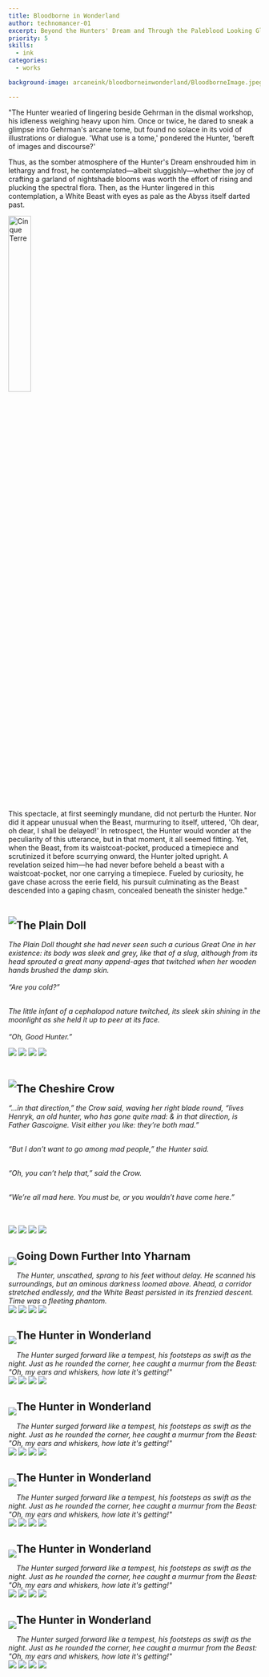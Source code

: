 ```yaml
---
title: Bloodborne in Wonderland
author: technomancer-01
excerpt: Beyond the Hunters' Dream and Through the Paleblood Looking Glass
priority: 5
skills:
  - ink
categories:
  - works

background-image: arcaneink/bloodborneinwonderland/BloodborneImage.jpeg

---
```

<script>
function myFunction(imgs) {
  var expandImg = document.getElementById("expandedImg");
  var imgText = document.getElementById("imgtext");
  expandImg.src = imgs.src;
  imgText.innerHTML = imgs.alt;
  expandImg.parentElement.style.display = "block";
}
</script>
<style>
  small{
    font-size: 10px;
  }
  /* The expanding image container */
.container {
  display: none;

  z-index: 10;
  margin-left: auto;
  margin-right: auto;

  position: fixed;
  top: 10%;
  left: 10%;
  width: 80vw;
  overflow-y: scroll;
  overflow-x: scroll;
  bottom: 3%;
}



/* Expanding image text */
#imgtext {
  position: absolute;
  bottom: 15px;
  left: 15px;
  color: white;
  font-size: 20px;
}

/* Closable button inside the expanded image */
.closebtn {
  position: absolute;
  top: 10px;
  right: 15px;
  color: white;
  font-size: 35px;
  cursor: pointer;
}
  </style>
<p  text-align="justify">
"The Hunter wearied of lingering beside Gehrman in the dismal workshop, his idleness weighing heavy upon him. Once or twice, he dared to sneak a glimpse into Gehrman's arcane tome, but found no solace in its void of illustrations or dialogue. 'What use is a tome,' pondered the Hunter, 'bereft of images and discourse?'
</p>
<p>
Thus, as the somber atmosphere of the Hunter's Dream enshrouded him in lethargy and frost, he contemplated—albeit sluggishly—whether the joy of crafting a garland of nightshade blooms was worth the effort of rising and plucking the spectral flora. Then, as the Hunter lingered in this contemplation, a White Beast with eyes as pale as the Abyss itself darted past.
</p>


<div class="main">
  <a target="_blank" href="/images/satmorningsoulsborne/BloodborneTober2022/Week5-b.jpg">
    <img src="/images/satmorningsoulsborne/BloodborneTober2022/Week5-b.jpg" alt="Cinque Terre" width="30%" display="inline-flex">
  </a>
  <div class="desc"></div>
</div>

<p  text-align="justify">
This spectacle, at first seemingly mundane, did not perturb the Hunter. Nor did it appear unusual when the Beast, murmuring to itself, uttered, 'Oh dear, oh dear, I shall be delayed!' In retrospect, the Hunter would wonder at the peculiarity of this utterance, but in that moment, it all seemed fitting. Yet, when the Beast, from its waistcoat-pocket, produced a timepiece and scrutinized it before scurrying onward, the Hunter jolted upright. A revelation seized him—he had never before beheld a beast with a waistcoat-pocket, nor one carrying a timepiece. Fueled by curiosity, he gave chase across the eerie field, his pursuit culminating as the Beast descended into a gaping chasm, concealed beneath the sinister hedge."
</p>
<!-- 2. -->


<div style="clear: left;" class="imageContainer">
    <p style="float: left;">
    <img class="inktoberdisplay"  src="/images/arcaneink/bloodborneinwonderland/20230722-bloodborneinwonderland2.jpeg" onclick="myFunction(this);">
    </p>
  <h2 style="padding-top: 20px"> The Plain Doll</h2>
  <i>The Plain Doll thought she had never seen such a curious Great One in her existence: its body was sleek and grey, like that of a slug, although from its ‬head sprouted a great many append-ages that twitched when her wooden hands brushed the damp skin.
<br><br>
“Are you cold?”
<br><br>

The little infant of a cephalopod nature twitched, its sleek skin shining in the moonlight as she held it up to peer at its face.
<br><Br>
“Oh, Good Hunter.”</i><br>
<p>
    <a href="https://www.instagram.com/p/CvAZM6YOjJ_/?igshid=MzRlODBiNWFlZA=="><img class="social-media-icons" src="https://raw.githubusercontent.com/ErikaVasNormandy/erikavasnormandy.github.io/master/img/social-media-icons/social-media-icon-instagram.png"></a>
    <a href="https://www.artstation.com/technomancer-01"><img class="social-media-icons" src="https://raw.githubusercontent.com/ErikaVasNormandy/erikavasnormandy.github.io/master/img/social-media-icons/social-media-icon-artstation.png"></a>
    <a href="https://www.deviantart.com/technomancer-01"><img class="social-media-icons" src="https://raw.githubusercontent.com/ErikaVasNormandy/erikavasnormandy.github.io/master/img/social-media-icons/social-media-icon-deviantart.png"></a>
    <a href="https://www.redbubble.com/people/technomancer-01/shop/"><img class="social-media-icons" src="https://raw.githubusercontent.com/ErikaVasNormandy/erikavasnormandy.github.io/master/img/social-media-icons/social-media-icon-redbubble.png"></a>
</p>
</div>




<div style="clear: left;" class="imageContainer">
    <p style="float: left;">
    <img class="inktoberdisplay"  src="/images/arcaneink/bloodborneinwonderland/20230729-bloodborneinwonderlandCrow.png" onclick="myFunction(this);">
    </p>
  <h2 style="padding-top: 20px"> The Cheshire Crow</h2>
 <i>
 “…in that direction,” the Crow said, waving her right blade round, “lives Henryk, an old hunter, who has gone quite mad: & in that direction, is Father Gascoigne. Visit either you like: they’re both mad.”<br><br>

“But I don’t want to go among mad people,” the Hunter said.<br><br>

“Oh, you can’t help that,” said the Crow.<br><br>

“We’re all mad here. You must be, or you wouldn’t have come here.”<br><br>
 
 </i><p>
 <br>
    <a href="https://www.instagram.com/p/CvAZM6YOjJ_/?igshid=MzRlODBiNWFlZA=="><img class="social-media-icons" src="https://raw.githubusercontent.com/ErikaVasNormandy/erikavasnormandy.github.io/master/img/social-media-icons/social-media-icon-instagram.png"></a>
    <a href="https://www.artstation.com/technomancer-01"><img class="social-media-icons" src="https://raw.githubusercontent.com/ErikaVasNormandy/erikavasnormandy.github.io/master/img/social-media-icons/social-media-icon-artstation.png"></a>
    <a href="https://www.deviantart.com/technomancer-01"><img class="social-media-icons" src="https://raw.githubusercontent.com/ErikaVasNormandy/erikavasnormandy.github.io/master/img/social-media-icons/social-media-icon-deviantart.png"></a>
    <a href="https://www.redbubble.com/people/technomancer-01/shop/"><img class="social-media-icons" src="https://raw.githubusercontent.com/ErikaVasNormandy/erikavasnormandy.github.io/master/img/social-media-icons/social-media-icon-redbubble.png"></a>
</p>
</div>








<div style="clear: left;" class="imageContainer">
    <p style="float: left;">
    <img class="inktoberdisplay"  src="/images/satmorningsoulsborne/BloodborneTober2022/Week0-a.jpeg" onclick="myFunction(this);">
    </p> 
    <h2>Going Down Further Into Yharnam</h2>
   
<p>
 <i>
The Hunter, unscathed, sprang to his feet without delay. He scanned his surroundings, but an ominous darkness loomed above. Ahead, a corridor stretched endlessly, and the White Beast persisted in its frenzied descent. Time was a fleeting phantom. 
</i>

 <br>
    <a href="https://www.instagram.com/p/CvAZM6YOjJ_/?igshid=MzRlODBiNWFlZA=="><img class="social-media-icons" src="https://raw.githubusercontent.com/ErikaVasNormandy/erikavasnormandy.github.io/master/img/social-media-icons/social-media-icon-instagram.png"></a>
    <a href="https://www.artstation.com/technomancer-01"><img class="social-media-icons" src="https://raw.githubusercontent.com/ErikaVasNormandy/erikavasnormandy.github.io/master/img/social-media-icons/social-media-icon-artstation.png"></a>
    <a href="https://www.deviantart.com/technomancer-01"><img class="social-media-icons" src="https://raw.githubusercontent.com/ErikaVasNormandy/erikavasnormandy.github.io/master/img/social-media-icons/social-media-icon-deviantart.png"></a>
    <a href="https://www.redbubble.com/people/technomancer-01/shop/"><img class="social-media-icons" src="https://raw.githubusercontent.com/ErikaVasNormandy/erikavasnormandy.github.io/master/img/social-media-icons/social-media-icon-redbubble.png"></a>
</p>
</div>

<div style="clear: left;" class="imageContainer">
    <p style="float: left;">
    <img class="inktoberdisplay"  src="/images/satmorningsoulsborne/BloodborneTober2022/Week0-b.jpeg" onclick="myFunction(this);">
    </p>
    <h2>The Hunter in Wonderland</h2>
<p><i>
The Hunter surged forward like a tempest, his footsteps as swift as the night. Just as he rounded the corner, hee caught a murmur from the Beast: "Oh, my ears and whiskers, how late it's getting!"

</i>
 <br>
    <a href="https://www.instagram.com/p/CvAZM6YOjJ_/?igshid=MzRlODBiNWFlZA=="><img class="social-media-icons" src="https://raw.githubusercontent.com/ErikaVasNormandy/erikavasnormandy.github.io/master/img/social-media-icons/social-media-icon-instagram.png"></a>
    <a href="https://www.artstation.com/technomancer-01"><img class="social-media-icons" src="https://raw.githubusercontent.com/ErikaVasNormandy/erikavasnormandy.github.io/master/img/social-media-icons/social-media-icon-artstation.png"></a>
    <a href="https://www.deviantart.com/technomancer-01"><img class="social-media-icons" src="https://raw.githubusercontent.com/ErikaVasNormandy/erikavasnormandy.github.io/master/img/social-media-icons/social-media-icon-deviantart.png"></a>
    <a href="https://www.redbubble.com/people/technomancer-01/shop/"><img class="social-media-icons" src="https://raw.githubusercontent.com/ErikaVasNormandy/erikavasnormandy.github.io/master/img/social-media-icons/social-media-icon-redbubble.png"></a>
</p>
</div>



<div style="clear: left;" class="imageContainer">
    <p style="float: left;">
    <img class="inktoberdisplay"  src="/images/satmorningsoulsborne/BloodborneTober2022/Week1-a.jpeg" onclick="myFunction(this);">
    </p>
    <h2>The Hunter in Wonderland</h2>
<p><i>
The Hunter surged forward like a tempest, his footsteps as swift as the night. Just as he rounded the corner, hee caught a murmur from the Beast: "Oh, my ears and whiskers, how late it's getting!"

</i>
 <br>
    <a href="https://www.instagram.com/p/CvAZM6YOjJ_/?igshid=MzRlODBiNWFlZA=="><img class="social-media-icons" src="https://raw.githubusercontent.com/ErikaVasNormandy/erikavasnormandy.github.io/master/img/social-media-icons/social-media-icon-instagram.png"></a>
    <a href="https://www.artstation.com/technomancer-01"><img class="social-media-icons" src="https://raw.githubusercontent.com/ErikaVasNormandy/erikavasnormandy.github.io/master/img/social-media-icons/social-media-icon-artstation.png"></a>
    <a href="https://www.deviantart.com/technomancer-01"><img class="social-media-icons" src="https://raw.githubusercontent.com/ErikaVasNormandy/erikavasnormandy.github.io/master/img/social-media-icons/social-media-icon-deviantart.png"></a>
    <a href="https://www.redbubble.com/people/technomancer-01/shop/"><img class="social-media-icons" src="https://raw.githubusercontent.com/ErikaVasNormandy/erikavasnormandy.github.io/master/img/social-media-icons/social-media-icon-redbubble.png"></a>
</p>
</div>




<div style="clear: left;" class="imageContainer">
    <p style="float: left;">
    <img class="inktoberdisplay"  src="/images/satmorningsoulsborne/BloodborneTober2022/Week1-b.jpg" onclick="myFunction(this);">
    </p>
    <h2>The Hunter in Wonderland</h2>
<p><i>
The Hunter surged forward like a tempest, his footsteps as swift as the night. Just as he rounded the corner, hee caught a murmur from the Beast: "Oh, my ears and whiskers, how late it's getting!"

</i>
 <br>
    <a href="https://www.instagram.com/p/CvAZM6YOjJ_/?igshid=MzRlODBiNWFlZA=="><img class="social-media-icons" src="https://raw.githubusercontent.com/ErikaVasNormandy/erikavasnormandy.github.io/master/img/social-media-icons/social-media-icon-instagram.png"></a>
    <a href="https://www.artstation.com/technomancer-01"><img class="social-media-icons" src="https://raw.githubusercontent.com/ErikaVasNormandy/erikavasnormandy.github.io/master/img/social-media-icons/social-media-icon-artstation.png"></a>
    <a href="https://www.deviantart.com/technomancer-01"><img class="social-media-icons" src="https://raw.githubusercontent.com/ErikaVasNormandy/erikavasnormandy.github.io/master/img/social-media-icons/social-media-icon-deviantart.png"></a>
    <a href="https://www.redbubble.com/people/technomancer-01/shop/"><img class="social-media-icons" src="https://raw.githubusercontent.com/ErikaVasNormandy/erikavasnormandy.github.io/master/img/social-media-icons/social-media-icon-redbubble.png"></a>
</p>
</div>





<div style="clear: left;" class="imageContainer">
    <p style="float: left;">
    <img class="inktoberdisplay"  src="/images/satmorningsoulsborne/BloodborneTober2022/Week1-c.jpg" onclick="myFunction(this);">
    </p>
    <h2>The Hunter in Wonderland</h2>
<p><i>
The Hunter surged forward like a tempest, his footsteps as swift as the night. Just as he rounded the corner, hee caught a murmur from the Beast: "Oh, my ears and whiskers, how late it's getting!"

</i>
 <br>
    <a href="https://www.instagram.com/p/CvAZM6YOjJ_/?igshid=MzRlODBiNWFlZA=="><img class="social-media-icons" src="https://raw.githubusercontent.com/ErikaVasNormandy/erikavasnormandy.github.io/master/img/social-media-icons/social-media-icon-instagram.png"></a>
    <a href="https://www.artstation.com/technomancer-01"><img class="social-media-icons" src="https://raw.githubusercontent.com/ErikaVasNormandy/erikavasnormandy.github.io/master/img/social-media-icons/social-media-icon-artstation.png"></a>
    <a href="https://www.deviantart.com/technomancer-01"><img class="social-media-icons" src="https://raw.githubusercontent.com/ErikaVasNormandy/erikavasnormandy.github.io/master/img/social-media-icons/social-media-icon-deviantart.png"></a>
    <a href="https://www.redbubble.com/people/technomancer-01/shop/"><img class="social-media-icons" src="https://raw.githubusercontent.com/ErikaVasNormandy/erikavasnormandy.github.io/master/img/social-media-icons/social-media-icon-redbubble.png"></a>
</p>
</div>





<div style="clear: left;" class="imageContainer">
    <p style="float: left;">
    <img class="inktoberdisplay"  src="/images/satmorningsoulsborne/BloodborneTober2022/Week1-d.jpeg" onclick="myFunction(this);">
    </p>
    <h2>The Hunter in Wonderland</h2>
<p><i>
The Hunter surged forward like a tempest, his footsteps as swift as the night. Just as he rounded the corner, hee caught a murmur from the Beast: "Oh, my ears and whiskers, how late it's getting!"

</i>
 <br>
    <a href="https://www.instagram.com/p/CvAZM6YOjJ_/?igshid=MzRlODBiNWFlZA=="><img class="social-media-icons" src="https://raw.githubusercontent.com/ErikaVasNormandy/erikavasnormandy.github.io/master/img/social-media-icons/social-media-icon-instagram.png"></a>
    <a href="https://www.artstation.com/technomancer-01"><img class="social-media-icons" src="https://raw.githubusercontent.com/ErikaVasNormandy/erikavasnormandy.github.io/master/img/social-media-icons/social-media-icon-artstation.png"></a>
    <a href="https://www.deviantart.com/technomancer-01"><img class="social-media-icons" src="https://raw.githubusercontent.com/ErikaVasNormandy/erikavasnormandy.github.io/master/img/social-media-icons/social-media-icon-deviantart.png"></a>
    <a href="https://www.redbubble.com/people/technomancer-01/shop/"><img class="social-media-icons" src="https://raw.githubusercontent.com/ErikaVasNormandy/erikavasnormandy.github.io/master/img/social-media-icons/social-media-icon-redbubble.png"></a>
</p>
</div>